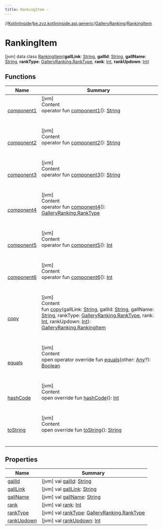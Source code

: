 ```yaml
---
title: RankingItem -
---
```

//[KotlinInside](../../../index.md)/[be.zvz.kotlininside.api.generic](../../index.md)/[GalleryRanking](../index.md)/[RankingItem](index.md)



# RankingItem  
 [jvm] data class [RankingItem](index.md)(**gallLink**: [String](https://kotlinlang.org/api/latest/jvm/stdlib/kotlin/-string/index.html), **gallId**: [String](https://kotlinlang.org/api/latest/jvm/stdlib/kotlin/-string/index.html), **gallName**: [String](https://kotlinlang.org/api/latest/jvm/stdlib/kotlin/-string/index.html), **rankType**: [GalleryRanking.RankType](../-rank-type/index.md), **rank**: [Int](https://kotlinlang.org/api/latest/jvm/stdlib/kotlin/-int/index.html), **rankUpdown**: [Int](https://kotlinlang.org/api/latest/jvm/stdlib/kotlin/-int/index.html))   


## Functions  
  
|  Name|  Summary| 
|---|---|
| [component1](component1.md)| [jvm]  <br>Content  <br>operator fun [component1](component1.md)(): [String](https://kotlinlang.org/api/latest/jvm/stdlib/kotlin/-string/index.html)  <br><br><br>
| [component2](component2.md)| [jvm]  <br>Content  <br>operator fun [component2](component2.md)(): [String](https://kotlinlang.org/api/latest/jvm/stdlib/kotlin/-string/index.html)  <br><br><br>
| [component3](component3.md)| [jvm]  <br>Content  <br>operator fun [component3](component3.md)(): [String](https://kotlinlang.org/api/latest/jvm/stdlib/kotlin/-string/index.html)  <br><br><br>
| [component4](component4.md)| [jvm]  <br>Content  <br>operator fun [component4](component4.md)(): [GalleryRanking.RankType](../-rank-type/index.md)  <br><br><br>
| [component5](component5.md)| [jvm]  <br>Content  <br>operator fun [component5](component5.md)(): [Int](https://kotlinlang.org/api/latest/jvm/stdlib/kotlin/-int/index.html)  <br><br><br>
| [component6](component6.md)| [jvm]  <br>Content  <br>operator fun [component6](component6.md)(): [Int](https://kotlinlang.org/api/latest/jvm/stdlib/kotlin/-int/index.html)  <br><br><br>
| [copy](copy.md)| [jvm]  <br>Content  <br>fun [copy](copy.md)(gallLink: [String](https://kotlinlang.org/api/latest/jvm/stdlib/kotlin/-string/index.html), gallId: [String](https://kotlinlang.org/api/latest/jvm/stdlib/kotlin/-string/index.html), gallName: [String](https://kotlinlang.org/api/latest/jvm/stdlib/kotlin/-string/index.html), rankType: [GalleryRanking.RankType](../-rank-type/index.md), rank: [Int](https://kotlinlang.org/api/latest/jvm/stdlib/kotlin/-int/index.html), rankUpdown: [Int](https://kotlinlang.org/api/latest/jvm/stdlib/kotlin/-int/index.html)): [GalleryRanking.RankingItem](index.md)  <br><br><br>
| [equals](https://kotlinlang.org/api/latest/jvm/stdlib/kotlin/-any/equals.html)| [jvm]  <br>Content  <br>open operator override fun [equals](https://kotlinlang.org/api/latest/jvm/stdlib/kotlin/-any/equals.html)(other: [Any](https://kotlinlang.org/api/latest/jvm/stdlib/kotlin/-any/index.html)?): [Boolean](https://kotlinlang.org/api/latest/jvm/stdlib/kotlin/-boolean/index.html)  <br><br><br>
| [hashCode](https://kotlinlang.org/api/latest/jvm/stdlib/kotlin/-any/hash-code.html)| [jvm]  <br>Content  <br>open override fun [hashCode](https://kotlinlang.org/api/latest/jvm/stdlib/kotlin/-any/hash-code.html)(): [Int](https://kotlinlang.org/api/latest/jvm/stdlib/kotlin/-int/index.html)  <br><br><br>
| [toString](https://kotlinlang.org/api/latest/jvm/stdlib/kotlin/-any/to-string.html)| [jvm]  <br>Content  <br>open override fun [toString](https://kotlinlang.org/api/latest/jvm/stdlib/kotlin/-any/to-string.html)(): [String](https://kotlinlang.org/api/latest/jvm/stdlib/kotlin/-string/index.html)  <br><br><br>


## Properties  
  
|  Name|  Summary| 
|---|---|
| [gallId](index.md#be.zvz.kotlininside.api.generic/GalleryRanking.RankingItem/gallId/#/PointingToDeclaration/)|  [jvm] val [gallId](index.md#be.zvz.kotlininside.api.generic/GalleryRanking.RankingItem/gallId/#/PointingToDeclaration/): [String](https://kotlinlang.org/api/latest/jvm/stdlib/kotlin/-string/index.html)   <br>
| [gallLink](index.md#be.zvz.kotlininside.api.generic/GalleryRanking.RankingItem/gallLink/#/PointingToDeclaration/)|  [jvm] val [gallLink](index.md#be.zvz.kotlininside.api.generic/GalleryRanking.RankingItem/gallLink/#/PointingToDeclaration/): [String](https://kotlinlang.org/api/latest/jvm/stdlib/kotlin/-string/index.html)   <br>
| [gallName](index.md#be.zvz.kotlininside.api.generic/GalleryRanking.RankingItem/gallName/#/PointingToDeclaration/)|  [jvm] val [gallName](index.md#be.zvz.kotlininside.api.generic/GalleryRanking.RankingItem/gallName/#/PointingToDeclaration/): [String](https://kotlinlang.org/api/latest/jvm/stdlib/kotlin/-string/index.html)   <br>
| [rank](index.md#be.zvz.kotlininside.api.generic/GalleryRanking.RankingItem/rank/#/PointingToDeclaration/)|  [jvm] val [rank](index.md#be.zvz.kotlininside.api.generic/GalleryRanking.RankingItem/rank/#/PointingToDeclaration/): [Int](https://kotlinlang.org/api/latest/jvm/stdlib/kotlin/-int/index.html)   <br>
| [rankType](index.md#be.zvz.kotlininside.api.generic/GalleryRanking.RankingItem/rankType/#/PointingToDeclaration/)|  [jvm] val [rankType](index.md#be.zvz.kotlininside.api.generic/GalleryRanking.RankingItem/rankType/#/PointingToDeclaration/): [GalleryRanking.RankType](../-rank-type/index.md)   <br>
| [rankUpdown](index.md#be.zvz.kotlininside.api.generic/GalleryRanking.RankingItem/rankUpdown/#/PointingToDeclaration/)|  [jvm] val [rankUpdown](index.md#be.zvz.kotlininside.api.generic/GalleryRanking.RankingItem/rankUpdown/#/PointingToDeclaration/): [Int](https://kotlinlang.org/api/latest/jvm/stdlib/kotlin/-int/index.html)   <br>

